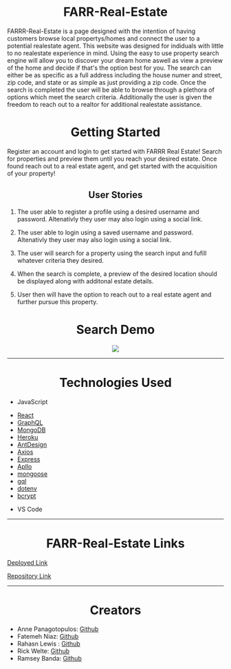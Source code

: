<p align="center">
  
</p>


<h1 align="center">FARR-Real-Estate</h1>

FARRR-Real-Estate is a page designed with the intention of having customers browse local propertys/homes and connect the user to a potential realestate agent. This website was designed for indiduals with little to no realestate experience in mind. Using the easy to use property search engine will allow you to discover your dream home aswell as view a preview of the home and decide if that's the option best for you. The search can either be as specific as a full address including the house numer and street, zip code, and state or as simple as just providing a zip code. Once the search is completed the user will be able to browse through a plethora of options which meet the search criteria. Additionally the user is given the freedom to reach out to a realtor for additional realestate assistance. 

<h1 align="center"> Getting Started</h1>

Register an account and login to get started with FARRR Real Estate! Search for properties and preview them until you reach your desired estate. Once found reach out to a real estate agent, and get started with the acquisition of your property!

<h2 align="center"> User Stories</h2>

1. The user able to register a profile using a desired username and password. Altenativly they user may also login using a social link.

2. The user able to login using a saved username and password. Altenativly they user may also login using a social link.

3. The user will search for a property using the search input and fufill whatever criteria they desired.

4. When the search is complete, a preview of the desired location should be displayed along with additonal estate details.
 
5. User then will have the option to reach out to a real estate agent and further pursue this property.

<h1 align="center"> Search Demo </h1>

<p align="center">
  <img src="./assets/images/.gif">
</p>

_ _ _

<h1 align="center">Technologies Used</h1>

+ JavaScript
* [React](https://reactjs.org/docs/getting-started.html) 
* [GraphQL](https://graphql.org/learn/)
* [MongoDB](https://www.mongodb.com/docs/)
* [Heroku](https://devcenter.heroku.com/)
* [AntDesign](https://ant.design/docs/react/introduce)
* [Axios](https://axios-http.com/docs/intro)
* [Express](https://expressjs.com/en/guide/routing.html)
* [Apllo](https://www.apollographql.com/docs/)
* [mongoose](https://mongoosejs.com/docs/)
* [gql](https://www.npmjs.com/package/gql?activeTab=readme)
* [dotenv](https://www.npmjs.com/package/dotenv)
* [bcrypt](https://www.npmjs.com/package/bcrypt)

+ VS Code

---

<h1 align="center">FARR-Real-Estate Links</h1>

[Deployed Link](https://farrr-real-estate.herokuapp.com/)

[Repository Link](https://github.com/rktvpr/FARR-Real-Estate)

---

<h1 align="center">Creators</h1>

+  Anne Panagotopulos: [Github](https://github.com/Aepango)
+  Fatemeh Niaz: [Github](https://github.com/FatemehNiaz)
+  Rahasn Lewis : [Github](https://github.com/RahsanLewis)
+  Rick Welte: [Github](https://github.com/rktvpr)
+  Ramsey Banda: [Github](https://github.com/DummyWoke)
